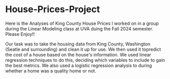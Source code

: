 # House-Prices-Project

Here is the Analyses of King County House Prices I worked on in a group during the Linear Modeling class at UVA duing the Fall 2024 semester. Please Enjoy!!

Our task was to take the housing data from King County, Washington (Seatle and surrounding) and clean it up for use. We then used it topredict the cost of a house based on the house's information. We used linear regression techniques to do this, deciding which variables to include to gain the best metrics. We also used a logistic regression analysis to during whether a home was a quality home or not.
